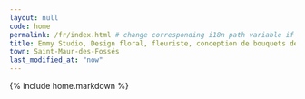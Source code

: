 ```yaml
---
layout: null
code: home
permalink: /fr/index.html # change corresponding i18n path variable if permalink changed here!
title: Emmy Studio, Design floral, fleuriste, conception de bouquets de fleurs, décoration et évènements à Saint-Maur-des-Fossés
town: Saint-Maur-des-Fossés
last_modified_at: "now"
---
```


{% include home.markdown %}
